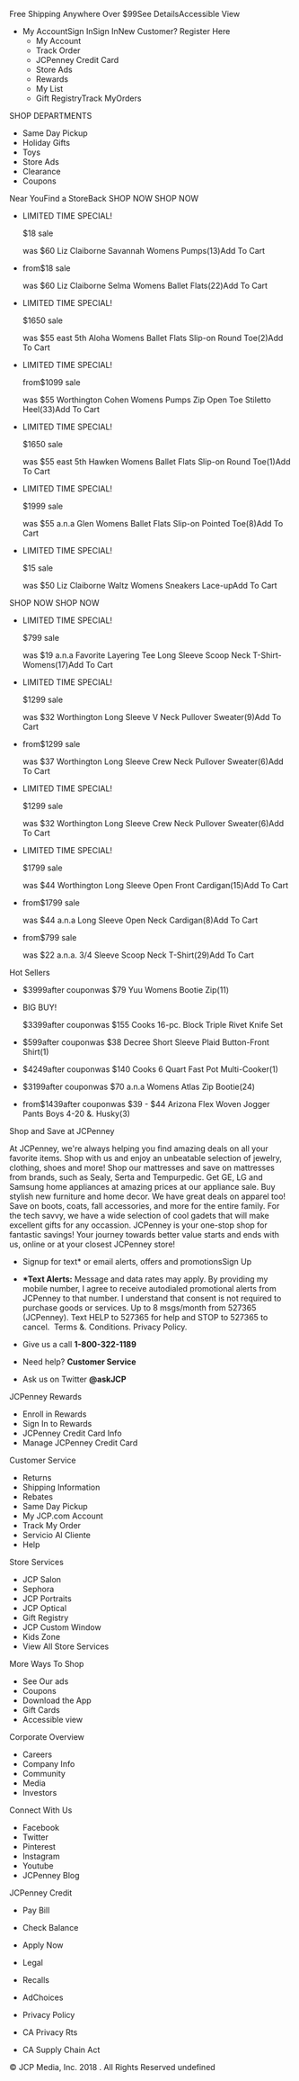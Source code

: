 Free Shipping Anywhere Over $99See DetailsAccessible View

*   My AccountSign InSign InNew Customer? Register Here
    *   My Account
    *   Track Order
    *   JCPenney Credit Card
    *   Store Ads
    *   Rewards
    *   My List
    *   Gift RegistryTrack MyOrders

SHOP DEPARTMENTS

*   Same Day Pickup
*   Holiday Gifts
*   Toys
*   Store Ads
*   Clearance
*   Coupons

Near YouFind a StoreBack SHOP NOW SHOP NOW

*   LIMITED TIME SPECIAL!
    
    $18 sale
    
    was $60 Liz Claiborne Savannah Womens Pumps(13)Add To Cart
*   from$18 sale
    
    was $60 Liz Claiborne Selma Womens Ballet Flats(22)Add To Cart
*   LIMITED TIME SPECIAL!
    
    $1650 sale
    
    was $55 east 5th Aloha Womens Ballet Flats Slip-on Round Toe(2)Add To Cart
*   LIMITED TIME SPECIAL!
    
    from$1099 sale
    
    was $55 Worthington Cohen Womens Pumps Zip Open Toe Stiletto Heel(33)Add To Cart
*   LIMITED TIME SPECIAL!
    
    $1650 sale
    
    was $55 east 5th Hawken Womens Ballet Flats Slip-on Round Toe(1)Add To Cart
*   LIMITED TIME SPECIAL!
    
    $1999 sale
    
    was $55 a.n.a Glen Womens Ballet Flats Slip-on Pointed Toe(8)Add To Cart
*   LIMITED TIME SPECIAL!
    
    $15 sale
    
    was $50 Liz Claiborne Waltz Womens Sneakers Lace-upAdd To Cart

SHOP NOW SHOP NOW

*   LIMITED TIME SPECIAL!
    
    $799 sale
    
    was $19 a.n.a Favorite Layering Tee Long Sleeve Scoop Neck T-Shirt-Womens(17)Add To Cart
*   LIMITED TIME SPECIAL!
    
    $1299 sale
    
    was $32 Worthington Long Sleeve V Neck Pullover Sweater(9)Add To Cart
*   from$1299 sale
    
    was $37 Worthington Long Sleeve Crew Neck Pullover Sweater(6)Add To Cart
*   LIMITED TIME SPECIAL!
    
    $1299 sale
    
    was $32 Worthington Long Sleeve Crew Neck Pullover Sweater(6)Add To Cart
*   LIMITED TIME SPECIAL!
    
    $1799 sale
    
    was $44 Worthington Long Sleeve Open Front Cardigan(15)Add To Cart
*   from$1799 sale
    
    was $44 a.n.a Long Sleeve Open Neck Cardigan(8)Add To Cart
*   from$799 sale
    
    was $22 a.n.a. 3/4 Sleeve Scoop Neck T-Shirt(29)Add To Cart

Hot Sellers

*   $3999after couponwas $79 Yuu Womens Bootie Zip(11)
*   BIG BUY!
    
    $3399after couponwas $155 Cooks 16-pc. Block Triple Rivet Knife Set
*   $599after couponwas $38 Decree Short Sleeve Plaid Button-Front Shirt(1)
*   $4249after couponwas $140 Cooks 6 Quart Fast Pot Multi-Cooker(1)
*   $3199after couponwas $70 a.n.a Womens Atlas Zip Bootie(24)
*   from$1439after couponwas $39 - $44 Arizona Flex Woven Jogger Pants Boys 4-20 &. Husky(3)

Shop and Save at JCPenney

At JCPenney, we're always helping you find amazing deals on all your favorite items. Shop with us and enjoy an unbeatable selection of jewelry, clothing, shoes and more! Shop our mattresses and save on mattresses from brands, such as Sealy, Serta and Tempurpedic. Get GE, LG and Samsung home appliances at amazing prices at our appliance sale. Buy stylish new furniture and home decor. We have great deals on apparel too! Save on boots, coats, fall accessories, and more for the entire family. For the tech savvy, we have a wide selection of cool gadets that will make excellent gifts for any occassion. JCPenney is your one-stop shop for fantastic savings! Your journey towards better value starts and ends with us, online or at your closest JCPenney store!

*   Signup for text\* or email alerts, offers and promotionsSign Up
*   **\*Text Alerts:** Message and data rates may apply. By providing my mobile number, I agree to receive autodialed promotional alerts from JCPenney to that number. I understand that consent is not required to purchase goods or services. Up to 8 msgs/month from 527365 (JCPenney). Text HELP to 527365 for help and STOP to 527365 to cancel.  Terms &. Conditions. Privacy Policy.

*   Give us a call **1-800-322-1189**
*   Need help? **Customer Service**
*   Ask us on Twitter **@askJCP**

JCPenney Rewards

*   Enroll in Rewards
*   Sign In to Rewards
*   JCPenney Credit Card Info
*   Manage JCPenney Credit Card

Customer Service

*   Returns
*   Shipping Information
*   Rebates
*   Same Day Pickup
*   My JCP.com Account
*   Track My Order
*   Servicio Al Cliente
*   Help

Store Services

*   JCP Salon
*   Sephora
*   JCP Portraits
*   JCP Optical
*   Gift Registry
*   JCP Custom Window
*   Kids Zone
*   View All Store Services

More Ways To Shop

*   See Our ads
*   Coupons
*   Download the App
*   Gift Cards
*   Accessible view

Corporate Overview

*   Careers
*   Company Info
*   Community
*   Media
*   Investors

Connect With Us

*   Facebook
*   Twitter
*   Pinterest
*   Instagram
*   Youtube
*   JCPenney Blog

JCPenney Credit

*   Pay Bill
*   Check Balance
*   Apply Now

*   Legal
*   Recalls
*   AdChoices

*   Privacy Policy
*   CA Privacy Rts
*   CA Supply Chain Act

© JCP Media, Inc. 2018 . All Rights Reserved undefined